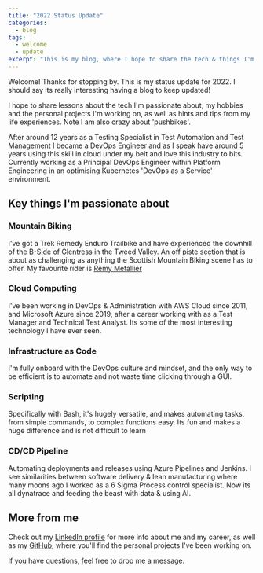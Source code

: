 ```yaml
---
title: "2022 Status Update"
categories:
  - blog
tags:
  - welcome
  - update
excerpt: "This is my blog, where I hope to share the tech & things I'm passionate about, personal projects, as well as hints and tips from my experience..."
---
```


Welcome! Thanks for stopping by. This is my status update for 2022. I should say its really interesting having a blog to keep updated! 

I hope to share lessons about the tech I'm passionate about, my hobbies and the personal projects I'm working on, as well as hints and tips from my life experiences. Note I am also crazy about 'pushbikes'.

After around 12 years as a Testing Specialist in Test Automation and Test Management I became a DevOps Engineer and as I speak have around 5 years using this skill in cloud under my belt and love this industry to bits. Currently working as a Principal DevOps Engineer within Platform Engineering in an optimising Kubernetes 'DevOps as a Service' environment. 

## Key things I'm passionate about

### Mountain Biking

I've got a Trek Remedy Enduro Trailbike and have experienced the downhill of the [B-Side of Glentress][favourite-trail] in the Tweed Valley. An off piste section that is about as challenging as anything the Scottish Mountain Biking scene has to offer. My favourite rider is [Remy Metallier][favourite-rider]

### Cloud Computing

I've been working in DevOps & Administration with AWS Cloud since 2011, and Microsoft Azure since 2019, after a career working with as a Test Manager and Technical Test Analyst. Its some of the most interesting technology I have ever seen.

### Infrastructure as Code

I'm fully onboard with the DevOps culture and mindset, and the only way to be efficient is to automate and not waste time clicking through a GUI. 

### Scripting

Specifically with Bash, it's hugely versatile, and makes automating tasks, from simple commands, to complex functions easy. Its fun and makes a huge difference and is not difficult to learn

### CD/CD Pipeline

Automating deployments and releases using Azure Pipelines and Jenkins. I see similarities between software delivery & lean manufacturing where many moons ago I worked as a 6 Sigma Process control specialist. Now its all dynatrace and feeding the beast with data & using AI.

## More from me

Check out my [LinkedIn profile][linkedin-profile] for more info about me and my career, as well as my [GitHub][github-profile], where you'll find the personal projects I've been working on.

If you have questions, feel free to drop me a message.

[linkedin-profile]: https://www.linkedin.com/in/robertbogan/
[github-profile]:   https://github.com/robert-bogan
[favourite-trail]:   https://www.trailforks.com/trails/a-trailfairy-plan/
[favourite-rider]:   https://www.trailforks.com/youtubechannels/view/140/
